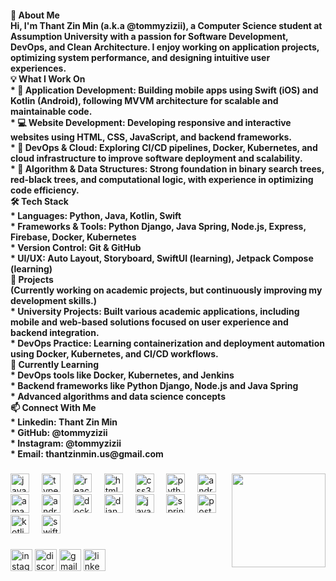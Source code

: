 <h4 align="left">👋 About Me<br>Hi, I'm Thant Zin Min (a.k.a @tommyzizii), a Computer Science student at Assumption University with a passion for Software Development, DevOps, and Clean Architecture. I enjoy working on application projects, optimizing system performance, and designing intuitive user experiences.<br>💡 What I Work On<br>* 📱 Application Development: Building mobile apps using Swift (iOS) and Kotlin (Android), following MVVM architecture for scalable and maintainable code.<br>* 💻 Website Development: Developing responsive and interactive websites using HTML, CSS, JavaScript, and backend frameworks.<br>* 🚀 DevOps & Cloud: Exploring CI/CD pipelines, Docker, Kubernetes, and cloud infrastructure to improve software deployment and scalability.<br>* 🎯 Algorithm & Data Structures: Strong foundation in binary search trees, red-black trees, and computational logic, with experience in optimizing code efficiency.<br>🛠️ Tech Stack<br>* Languages: Python, Java, Kotlin, Swift<br>* Frameworks & Tools: Python Django, Java Spring, Node.js, Express, Firebase, Docker, Kubernetes<br>* Version Control: Git & GitHub<br>* UI/UX: Auto Layout, Storyboard, SwiftUI (learning), Jetpack Compose (learning)<br>🚀 Projects<br>(Currently working on academic projects, but continuously improving my development skills.)<br>* University Projects: Built various academic applications, including mobile and web-based solutions focused on user experience and backend integration.<br>* DevOps Practice: Learning containerization and deployment automation using Docker, Kubernetes, and CI/CD workflows.<br>🌱 Currently Learning<br>* DevOps tools like Docker, Kubernetes, and Jenkins<br>* Backend frameworks like Python Django, Node.js and Java Spring<br>* Advanced algorithms and data science concepts<br>📫 Connect With Me<br>* Linkedin: Thant Zin Min<br>* GitHub: @tommyzizii<br>* Instagram: @tommyzizii<br>* Email: thantzinmin.us@gmail.com</h4>

###

<img align="right" height="150" src="https://i.imgflip.com/65efzo.gif"  />

###

<div align="left">
  <img src="https://cdn.jsdelivr.net/gh/devicons/devicon/icons/javascript/javascript-original.svg" height="30" alt="javascript logo"  />
  <img width="12" />
  <img src="https://cdn.jsdelivr.net/gh/devicons/devicon/icons/typescript/typescript-original.svg" height="30" alt="typescript logo"  />
  <img width="12" />
  <img src="https://cdn.jsdelivr.net/gh/devicons/devicon/icons/react/react-original.svg" height="30" alt="react logo"  />
  <img width="12" />
  <img src="https://cdn.jsdelivr.net/gh/devicons/devicon/icons/html5/html5-original.svg" height="30" alt="html5 logo"  />
  <img width="12" />
  <img src="https://cdn.jsdelivr.net/gh/devicons/devicon/icons/css3/css3-original.svg" height="30" alt="css3 logo"  />
  <img width="12" />
  <img src="https://cdn.jsdelivr.net/gh/devicons/devicon/icons/python/python-original.svg" height="30" alt="python logo"  />
  <img width="12" />
  <img src="https://cdn.jsdelivr.net/gh/devicons/devicon/icons/android/android-original.svg" height="30" alt="android logo"  />
  <img width="12" />
  <img src="https://cdn.jsdelivr.net/gh/devicons/devicon/icons/amazonwebservices/amazonwebservices-line-wordmark.svg" height="30" alt="amazonwebservices logo"  />
  <img width="12" />
  <img src="https://cdn.jsdelivr.net/gh/devicons/devicon/icons/androidstudio/androidstudio-original.svg" height="30" alt="androidstudio logo"  />
  <img width="12" />
  <img src="https://cdn.jsdelivr.net/gh/devicons/devicon/icons/docker/docker-original.svg" height="30" alt="docker logo"  />
  <img width="12" />
  <img src="https://cdn.jsdelivr.net/gh/devicons/devicon/icons/django/django-plain.svg" height="30" alt="django logo"  />
  <img width="12" />
  <img src="https://cdn.jsdelivr.net/gh/devicons/devicon/icons/java/java-original.svg" height="30" alt="java logo"  />
  <img width="12" />
  <img src="https://cdn.jsdelivr.net/gh/devicons/devicon/icons/spring/spring-original.svg" height="30" alt="spring logo"  />
  <img width="12" />
  <img src="https://cdn.jsdelivr.net/gh/devicons/devicon/icons/postgresql/postgresql-original.svg" height="30" alt="postgresql logo"  />
  <img width="12" />
  <img src="https://cdn.jsdelivr.net/gh/devicons/devicon/icons/kotlin/kotlin-original.svg" height="30" alt="kotlin logo"  />
  <img width="12" />
  <img src="https://cdn.jsdelivr.net/gh/devicons/devicon/icons/swift/swift-original.svg" height="30" alt="swift logo"  />
</div>

###

<div align="left">
  <img src="https://img.shields.io/static/v1?message=Instagram&logo=instagram&label=&color=E4405F&logoColor=white&labelColor=&style=for-the-badge" height="35" alt="instagram logo"  />
  <img src="https://img.shields.io/static/v1?message=Discord&logo=discord&label=&color=7289DA&logoColor=white&labelColor=&style=for-the-badge" height="35" alt="discord logo"  />
  <img src="https://img.shields.io/static/v1?message=Gmail&logo=gmail&label=&color=D14836&logoColor=white&labelColor=&style=for-the-badge" height="35" alt="gmail logo"  />
  <img src="https://img.shields.io/static/v1?message=LinkedIn&logo=linkedin&label=&color=0077B5&logoColor=white&labelColor=&style=for-the-badge" height="35" alt="linkedin logo"  />
</div>

###
